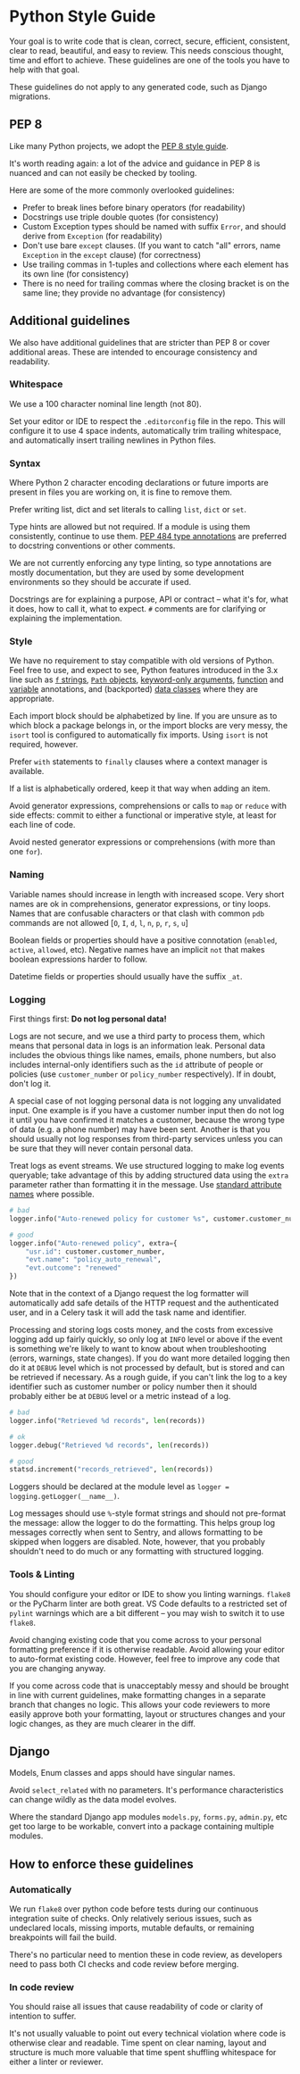 # Python Style Guide

Your goal is to write code that is clean, correct, secure, efficient, consistent, clear to read, beautiful, and easy to review. This needs conscious thought, time and effort to achieve. These guidelines are one of the tools you have to help with that goal.

These guidelines do not apply to any generated code, such as Django migrations.


## PEP 8

Like many Python projects, we adopt the [PEP 8 style guide](https://www.python.org/dev/peps/pep-0008/).

It's worth reading again: a lot of the advice and guidance in PEP 8 is nuanced and can not easily be checked by tooling.

Here are some of the more commonly overlooked guidelines:

* Prefer to break lines before binary operators (for readability)
* Docstrings use triple double quotes (for consistency)
* Custom Exception types should be named with suffix `Error`, and should derive from `Exception` (for readability)
* Don't use bare `except` clauses. (If you want to catch "all" errors, name `Exception` in the `except` clause) (for correctness)
* Use trailing commas in 1-tuples and collections where each element has its own line (for consistency)
* There is no need for trailing commas where the closing bracket is on the same line; they provide no advantage (for consistency)


## Additional guidelines

We also have additional guidelines that are stricter than PEP 8 or cover additional areas. These are intended to encourage consistency and readability.

### Whitespace

We use a 100 character nominal line length (not 80).

Set your editor or IDE to respect the `.editorconfig` file in the repo. This will configure it to use 4 space indents, automatically trim trailing whitespace, and automatically insert trailing newlines in Python files.

### Syntax

Where Python 2 character encoding declarations or future imports are present in files you are working on, it is fine to remove them.

Prefer writing list, dict and set literals to calling `list`, `dict` or `set`.

Type hints are allowed but not required. If a module is using them consistently, continue to use them.  [PEP 484 type annotations](https://www.python.org/dev/peps/pep-0484/) are preferred to docstring conventions or other comments.

We are not currently enforcing any type linting, so type annotations are mostly documentation, but they are used by some development environments so they should be accurate if used.

Docstrings are for explaining a purpose, API or contract – what it's for, what it does, how to call it, what to expect. `#` comments are for clarifying or explaining the implementation.


### Style

We have no requirement to stay compatible with old versions of Python. Feel free to use, and expect to see, Python features introduced in the 3.x line such as [`f` strings](https://www.python.org/dev/peps/pep-0498/),  [`Path` objects](https://www.python.org/dev/peps/pep-0519/), [keyword-only arguments](https://www.python.org/dev/peps/pep-3102/), [function](https://www.python.org/dev/peps/pep-0484/) and [variable](https://www.python.org/dev/peps/pep-0526/) annotations, and (backported) [data classes](https://www.python.org/dev/peps/pep-0557/) where they are appropriate.

Each import block should be alphabetized by line. If you are unsure as to which block a package belongs in, or the import blocks are very messy, the `isort` tool is configured to automatically fix imports. Using `isort` is not required, however.

Prefer `with` statements to `finally` clauses where a context manager is available.

If a list is alphabetically ordered, keep it that way when adding an item.

Avoid generator expressions, comprehensions or calls to `map` or `reduce` with side effects: commit to either a functional or imperative style, at least for each line of code.

Avoid nested generator expressions or comprehensions (with more than one `for`).

### Naming

Variable names should increase in length with increased scope. Very short names are ok in comprehensions, generator expressions, or tiny loops. Names that are confusable characters or that clash with common `pdb` commands are not allowed [`O`, `I`, `d`, `l`, `n`, `p`, `r`, `s`, `u`]

Boolean fields or properties should have a positive connotation (`enabled`, `active`, `allowed`, etc). Negative names have an implicit `not` that makes boolean expressions harder to follow.

Datetime fields or properties should usually have the suffix `_at`.


### Logging

First things first: **Do not log personal data!**

Logs are not secure, and we use a third party to process them, which means that personal data in logs is an information leak. Personal data includes the obvious things like names, emails, phone numbers, but also includes internal-only identifiers such as the `id` attribute of people or policies (use `customer_number` or `policy_number` respectively). If in doubt, don't log it.

A special case of not logging personal data is not logging any unvalidated input. One example is if you have a customer number input then do not log it until you have confirmed it matches a customer, because the wrong type of data (e.g. a phone number) may have been sent. Another is that you should usually not log responses from third-party services unless you can be sure that they will never contain personal data.

Treat logs as event streams. We use structured logging to make log events queryable; take advantage of this by adding structured data using the `extra` parameter rather than formatting it in the message. Use [standard attribute names](https://docs.datadoghq.com/logs/processing/attributes_naming_convention/) where possible.

```python
# bad
logger.info("Auto-renewed policy for customer %s", customer.customer_number)

# good
logger.info("Auto-renewed policy", extra={
    "usr.id": customer.customer_number,
    "evt.name": "policy_auto_renewal",
    "evt.outcome": "renewed"
})
```

Note that in the context of a Django request the log formatter will automatically add safe details of the HTTP request and the authenticated user, and in a Celery task it will add the task name and identifier.

Processing and storing logs costs money, and the costs from excessive logging add up fairly quickly, so only log at `INFO` level or above if the event is something we're likely to want to know about when troubleshooting (errors, warnings, state changes). If you do want more detailed logging then do it at `DEBUG` level which is not processed by default, but is stored and can be retrieved if necessary. As a rough guide, if you can't link the log to a key identifier such as customer number or policy number then it should probably either be at `DEBUG` level or a metric instead of a log.

```python
# bad
logger.info("Retrieved %d records", len(records))

# ok
logger.debug("Retrieved %d records", len(records))

# good
statsd.increment("records_retrieved", len(records))
```

Loggers should be declared at the module level as `logger = logging.getLogger(__name__)`.

Log messages should use `%`-style format strings and should not pre-format the message: allow the logger to do the formatting. This helps group log messages correctly when sent to Sentry, and allows formatting to be skipped when loggers are disabled. Note, however, that you probably shouldn't need to do much or any formatting with structured logging.

### Tools & Linting

You should configure your editor or IDE to show you linting warnings. `flake8` or the PyCharm linter are both great. VS Code defaults to a restricted set of `pylint` warnings which are a bit different – you may wish to switch it to use `flake8`.

Avoid changing existing code that you come across to your personal formatting preference if it is otherwise readable. Avoid allowing your editor to auto-format existing code. However, feel free to improve any code that you are changing anyway.

If you come across code that is unacceptably messy and should be brought in line with current guidelines, make formatting changes in a separate branch that changes no logic. This allows your code reviewers to more easily approve both your formatting, layout or structures changes and your logic changes, as they are much clearer in the diff.


## Django

Models, Enum classes and apps should have singular names.

Avoid `select_related` with no parameters. It's performance characteristics can change wildly as the data model evolves.

Where the standard Django app modules `models.py`, `forms.py`, `admin.py`, etc get too large to be workable, convert into a package containing multiple modules.


## How to enforce these guidelines

### Automatically

We run `flake8` over python code before tests during our continuous integration suite of checks. Only relatively serious issues, such as undeclared locals, missing imports, mutable defaults, or remaining breakpoints will fail the build.

There's no particular need to mention these in code review, as developers need to pass both CI checks and code review before merging.

### In code review

You should raise all issues that cause readability of code or clarity of intention to suffer.

It's not usually valuable to point out every technical violation where code is otherwise clear and readable. Time spent on clear naming, layout and structure is much more valuable that time spent shuffling whitespace for either a linter or reviewer.
